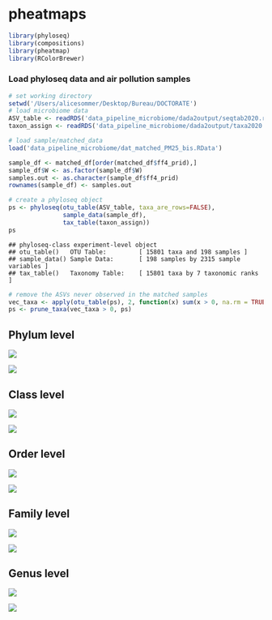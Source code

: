 pheatmaps
================

``` r
library(phyloseq)
library(compositions)
library(pheatmap)
library(RColorBrewer)
```

### Load phyloseq data and air pollution samples

``` r
# set working directory
setwd('/Users/alicesommer/Desktop/Bureau/DOCTORATE')
# load microbiome data
ASV_table <- readRDS('data_pipeline_microbiome/dada2output/seqtab2020.rds')
taxon_assign <- readRDS('data_pipeline_microbiome/dada2output/taxa2020.rds')

# load sample/matched_data
load('data_pipeline_microbiome/dat_matched_PM25_bis.RData')

sample_df <- matched_df[order(matched_df$ff4_prid),]
sample_df$W <- as.factor(sample_df$W)
samples.out <- as.character(sample_df$ff4_prid)
rownames(sample_df) <- samples.out

# create a phyloseq object
ps <- phyloseq(otu_table(ASV_table, taxa_are_rows=FALSE),
               sample_data(sample_df),
               tax_table(taxon_assign))
ps
```

    ## phyloseq-class experiment-level object
    ## otu_table()   OTU Table:         [ 15801 taxa and 198 samples ]
    ## sample_data() Sample Data:       [ 198 samples by 2315 sample variables ]
    ## tax_table()   Taxonomy Table:    [ 15801 taxa by 7 taxonomic ranks ]

``` r
# remove the ASVs never observed in the matched samples
vec_taxa <- apply(otu_table(ps), 2, function(x) sum(x > 0, na.rm = TRUE))
ps <- prune_taxa(vec_taxa > 0, ps)
```

## Phylum level

![](pheatmaps_PM25_files/figure-gfm/unnamed-chunk-4-1.png)<!-- -->

![](pheatmaps_PM25_files/figure-gfm/unnamed-chunk-5-1.png)<!-- -->

## Class level

![](pheatmaps_PM25_files/figure-gfm/unnamed-chunk-7-1.png)<!-- -->

![](pheatmaps_PM25_files/figure-gfm/unnamed-chunk-8-1.png)<!-- -->

## Order level

![](pheatmaps_PM25_files/figure-gfm/unnamed-chunk-10-1.png)<!-- -->

![](pheatmaps_PM25_files/figure-gfm/unnamed-chunk-11-1.png)<!-- -->

## Family level

![](pheatmaps_PM25_files/figure-gfm/unnamed-chunk-13-1.png)<!-- -->

![](pheatmaps_PM25_files/figure-gfm/unnamed-chunk-14-1.png)<!-- -->

## Genus level

![](pheatmaps_PM25_files/figure-gfm/unnamed-chunk-16-1.png)<!-- -->

![](pheatmaps_PM25_files/figure-gfm/unnamed-chunk-17-1.png)<!-- -->

